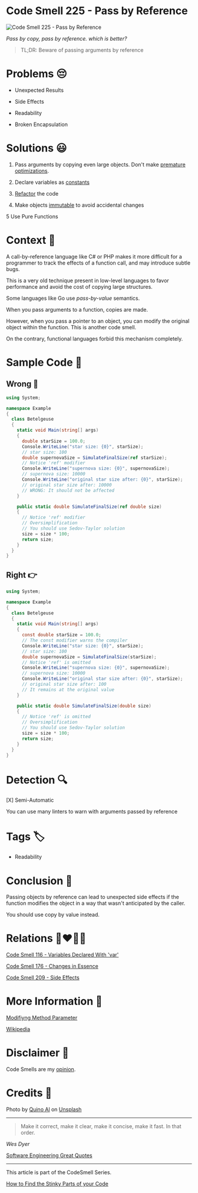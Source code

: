 # Code Smell 225 - Pass by Reference
            
![Code Smell 225 - Pass by Reference](Code%20Smell%20225%20-%20Pass%20by%20Reference.jpg)

*Pass by copy, pass by reference. which is better?*

> TL;DR: Beware of passing arguments by reference

# Problems 😔 

- Unexpected Results

- Side Effects

- Readability

- Broken Encapsulation

# Solutions 😃

1. Pass arguments by copying even large objects. Don't make [premature optimizations](https://github.com/mcsee/Software-Design-Articles/tree/main/Articles/Code%20Smells/Code%20Smell%2020%20-%20Premature%20Optimization/readme.md).

2. Declare variables as [constants](https://github.com/mcsee/Software-Design-Articles/tree/main/Articles/Code%20Smells/Code%20Smell%20116%20-%20Variables%20Declared%20With%20'var'/readme.md)

3. [Refactor](https://methodpoet.com/modifying-method-parameter/) the code

4. Make objects [immutable](https://github.com/mcsee/Software-Design-Articles/tree/main/Articles/Code%20Smells/Code%20Smell%20176%20-%20Changes%20in%20Essence/readme.md) to avoid accidental changes

5 Use Pure Functions

# Context 💬

A call-by-reference language like C# or PHP makes it more difficult for a programmer to track the effects of a function call, and may introduce subtle bugs.

This is a very old technique present in low-level languages to favor performance and avoid the cost of copying large structures. 

Some languages like Go use *pass-by-value* semantics. 

When you pass arguments to a function, copies are made. 

However, when you pass a pointer to an object, you can modify the original object within the function. This is another code smell.

On the contrary, functional languages forbid this mechanism completely. 

# Sample Code 📖

## Wrong 🚫

<!-- [Gist Url](https://gist.github.com/mcsee/5f444e26b2b3a658004a8c39ef5f30a1) -->

```csharp
using System;

namespace Example
{
  class Betelgeuse
  {
    static void Main(string[] args)
    {
      double starSize = 100.0;
      Console.WriteLine("star size: {0}", starSize);
      // star size: 100
      double supernovaSize = SimulateFinalSize(ref starSize);
      // Notice 'ref' modifier
      Console.WriteLine("supernova size: {0}", supernovaSize); 
      // supernova size: 10000
      Console.WriteLine("original star size after: {0}", starSize);
      // original star size after: 10000
      // WRONG: It should not be affected
    }

    public static double SimulateFinalSize(ref double size)
    {
      // Notice 'ref' modifier
      // Oversimplification
      // You should use Sedov-Taylor solution
      size = size * 100;
      return size;
    }
  }
}
```

## Right 👉

<!-- [Gist Url](https://gist.github.com/mcsee/8e19291a5de8ad1b7a7ebf30ab0935f0) -->

```csharp
using System;

namespace Example
{
  class Betelgeuse
  {
    static void Main(string[] args)
    {
      const double starSize = 100.0; 
      // The const modifier warns the compiler
      Console.WriteLine("star size: {0}", starSize);
      // star size: 100
      double supernovaSize = SimulateFinalSize(starSize);
      // Notice 'ref' is omitted
      Console.WriteLine("supernova size: {0}", supernovaSize);
      // supernova size: 10000
      Console.WriteLine("original star size after: {0}", starSize);
      // original star size after: 100
      // It remains at the original value
    }

    public static double SimulateFinalSize(double size)
    {
      // Notice 'ref' is omitted
      // Oversimplification
      // You should use Sedov-Taylor solution
      size = size * 100;
      return size;
    }
  }
}
```

# Detection 🔍

[X] Semi-Automatic 

You can use many linters to warn with arguments passed by reference

# Tags 🏷️

- Readability

# Conclusion 🏁

Passing objects by reference can lead to unexpected side effects if the function modifies the object in a way that wasn't anticipated by the caller. 

You should use copy by value instead.

# Relations 👩‍❤️‍💋‍👨

[Code Smell 116 - Variables Declared With 'var'](https://github.com/mcsee/Software-Design-Articles/tree/main/Articles/Code%20Smells/Code%20Smell%20116%20-%20Variables%20Declared%20With%20'var'/readme.md)

[Code Smell 176 - Changes in Essence](https://github.com/mcsee/Software-Design-Articles/tree/main/Articles/Code%20Smells/Code%20Smell%20176%20-%20Changes%20in%20Essence/readme.md)

[Code Smell 209 - Side Effects](https://github.com/mcsee/Software-Design-Articles/tree/main/Articles/Code%20Smells/Code%20Smell%20209%20-%20Side%20Effects/readme.md)

# More Information 📕

[Modifiyng Method Parameter](https://methodpoet.com/modifying-method-parameter/)

[Wikipedia](https://en.wikipedia.org/wiki/Evaluation_strategy#Call_by_reference)

# Disclaimer 📘

Code Smells are my [opinion](https://github.com/mcsee/Software-Design-Articles/tree/main/Articles/Blogging/I%20Wrote%20More%20than%2090%20Articles%20on%202021%20Here%20is%20What%20I%20Learned/readme.md).

# Credits 🙏

Photo by [Quino Al](https://unsplash.com/@quinoal) on [Unsplash](https://unsplash.com/photos/KydWCDJe9s0)
    
* * *

> Make it correct, make it clear, make it concise, make it fast. In that order.

_Wes Dyer_

[Software Engineering Great Quotes](https://github.com/mcsee/Software-Design-Articles/tree/main/Articles/Quotes/Software%20Engineering%20Great%20Quotes/readme.md)

* * *

This article is part of the CodeSmell Series.

[How to Find the Stinky Parts of your Code](https://github.com/mcsee/Software-Design-Articles/tree/main/Articles/Code%20Smells/How%20to%20Find%20the%20Stinky%20parts%20of%20your%20Code/readme.md)
